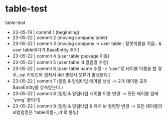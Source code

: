 # table-test
table-test

* 23-05-19 | commit 1 (beginning)
* 23-05-22 | commit 2 (moving company table)
* 23-05-22 | commit 3 (moving company -> user table : 잘못이름을 적음.. & user table에다가 BaseEntity 추가)
* 23-05-22 | commit 4 (user table package 이동)
* 23-05-22 | commit 5 (user table id 컬럼명 수정)
* 23-05-22 | commit 6 (user table name 수정 -> 'user'로 테이블 이름을 할 경우, sql 키워드와 겹처서 ddl 생성시 오류가 발생한다.)
* 23-05-22 | commit 7 (알림 & 알림타입 테이블 생성 -> 2개 테이블 모두 BaseEntity를 상속받는다.)
* 23-05-22 | commit 8 (알림 & 알림타입 테이블 이름 변경 -> 모든 테이블 앞에 'yong' 붙이기)
* 23-05-22 | commit 9 (알림 & 알림타입 & 유저 id 컬럼명 변경 -> 모든 테이블의 id컬럼명은 'table이름+_id'로 통일)
